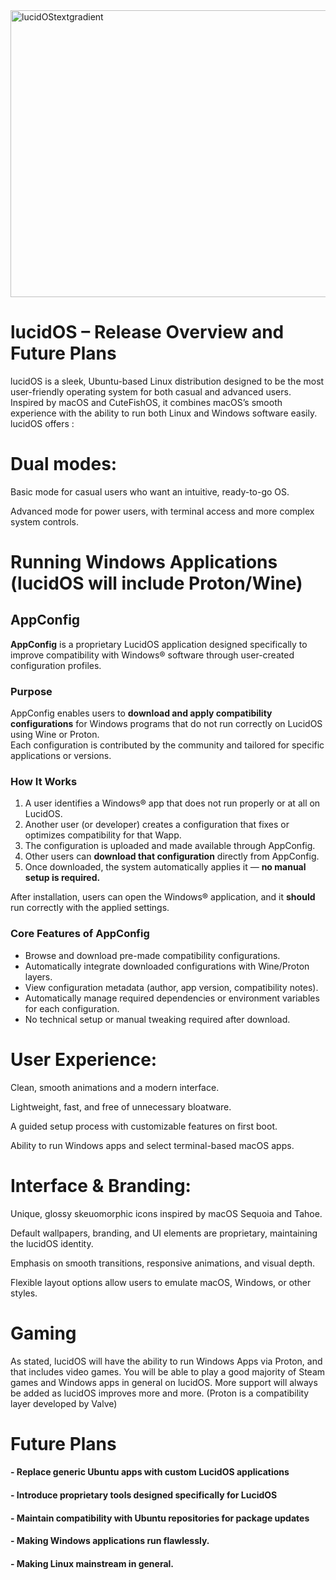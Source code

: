 <img width="1835" height="459" alt="lucidOStextgradient" src="https://github.com/user-attachments/assets/f7da42ae-0af3-4c82-8711-37f09fe0858f" />

# lucidOS – Release Overview and Future Plans

lucidOS is a sleek, Ubuntu-based Linux distribution designed to be the most user-friendly operating system for both casual and advanced users. Inspired by macOS and CuteFishOS, it combines macOS’s smooth experience with the ability to run both Linux and Windows software easily. lucidOS offers :

# Dual modes:

Basic mode for casual users who want an intuitive, ready-to-go OS.

Advanced mode for power users, with terminal access and more complex system controls.

# Running Windows Applications (lucidOS will include Proton/Wine)

## **AppConfig**
**AppConfig** is a proprietary LucidOS application designed specifically to improve compatibility with Windows® software through user-created configuration profiles.

### Purpose

AppConfig enables users to **download and apply compatibility configurations** for Windows programs that do not run correctly on LucidOS using Wine or Proton.  
Each configuration is contributed by the community and tailored for specific applications or versions.

### How It Works

1. A user identifies a Windows® app that does not run properly or at all on LucidOS.  
2. Another user (or developer) creates a configuration that fixes or optimizes compatibility for that Wapp.  
3. The configuration is uploaded and made available through AppConfig.  
4. Other users can **download that configuration** directly from AppConfig.  
5. Once downloaded, the system automatically applies it — **no manual setup is required.**  

After installation, users can open the Windows® application, and it **should** run correctly with the applied settings.

### Core Features of AppConfig

- Browse and download pre-made compatibility configurations.  
- Automatically integrate downloaded configurations with Wine/Proton layers.  
- View configuration metadata (author, app version, compatibility notes).  
- Automatically manage required dependencies or environment variables for each configuration.  
- No technical setup or manual tweaking required after download.







# User Experience:

Clean, smooth animations and a modern interface.

Lightweight, fast, and free of unnecessary bloatware.

A guided setup process with customizable features on first boot.

Ability to run Windows apps and select terminal-based macOS apps.



# Interface & Branding:

Unique, glossy skeuomorphic icons inspired by macOS Sequoia and Tahoe.

Default wallpapers, branding, and UI elements are proprietary, maintaining the lucidOS identity.

Emphasis on smooth transitions, responsive animations, and visual depth.

Flexible layout options allow users to emulate macOS, Windows, or other styles. 


# Gaming
As stated, lucidOS will have the ability to run Windows Apps via Proton, and that includes video games. You will be able to play a good majority of Steam games and Windows apps in general on lucidOS. More support will always be added as lucidOS improves more and more.
(Proton is a compatibility layer developed by Valve)



# Future Plans
#### - Replace generic Ubuntu apps with **custom LucidOS applications**  
#### - Introduce proprietary tools designed specifically for LucidOS  
#### - Maintain compatibility with Ubuntu repositories for package updates
#### - Making Windows applications run flawlessly.
#### - Making Linux mainstream in general.
